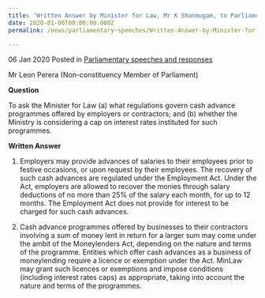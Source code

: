 ```yaml
---
title: 'Written Answer by Minister for Law, Mr K Shanmugam, to Parliamentary Question on Cash Advance Programmes'
date: 2020-01-06T00:00:00.000Z
permalink: /news/parliamentary-speeches/Written-Answer-by-Minister-for-Law-Mr-K-Shanumgam-to-Parliamentary-Question-on-Cash-Advance-Programmes

---
```

 
06 Jan 2020 Posted in [Parliamentary speeches and responses](/news/parliamentary-speeches)

Mr Leon Perera (Non-constituency Member of Parliament)  

**Question**

To ask the Minister for Law (a) what regulations govern cash advance programmes offered by employers or contractors; and (b) whether the Ministry is considering a cap on interest rates instituted for such programmes. 

**Written Answer**

1.	Employers may provide advances of salaries to their employees prior to festive occasions, or upon request by their employees. The recovery of such cash advances are regulated under the Employment Act. Under the Act, employers are allowed to recover the monies through salary deductions of no more than 25% of the salary each month, for up to 12 months. The Employment Act does not provide for interest to be charged for such cash advances.

2.	Cash advance programmes offered by businesses to their contractors involving a sum of money lent in return for a larger sum may come under the ambit of the Moneylenders Act, depending on the nature and terms of the programme.  Entities which offer cash advances as a business of moneylending require a licence or exemption under the Act. MinLaw may grant such licences or exemptions and impose conditions (including interest rates caps) as appropriate, taking into account the nature and terms of the programmes. 
